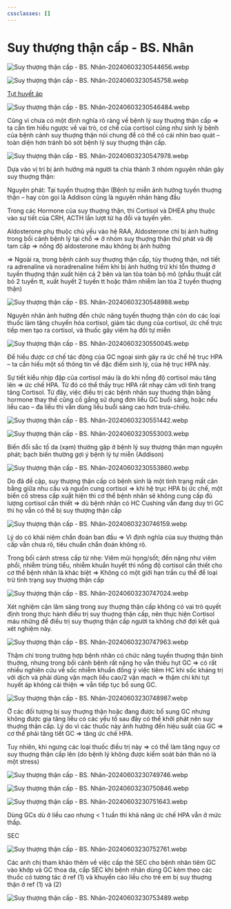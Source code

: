 ```yaml
---
cssclasses: []
---
```

# Suy thượng thận cấp - BS. Nhân  
  
![Suy thượng thận cấp - BS. Nhân-20240603230544656.webp](../200%20FILES/201%20Image/Suy%20th%C6%B0%E1%BB%A3ng%20th%E1%BA%ADn%20c%E1%BA%A5p%20-%20BS.%20Nh%C3%A2n-20240603230544656.webp)  
  
![Suy thượng thận cấp - BS. Nhân-20240603230545758.webp](../200%20FILES/201%20Image/Suy%20th%C6%B0%E1%BB%A3ng%20th%E1%BA%ADn%20c%E1%BA%A5p%20-%20BS.%20Nh%C3%A2n-20240603230545758.webp)  
  
[Tụt huyết áp](T%E1%BB%A5t%20huy%E1%BA%BFt%20%C3%A1p.md)  
  
![Suy thượng thận cấp - BS. Nhân-20240603230546484.webp](../200%20FILES/201%20Image/Suy%20th%C6%B0%E1%BB%A3ng%20th%E1%BA%ADn%20c%E1%BA%A5p%20-%20BS.%20Nh%C3%A2n-20240603230546484.webp)  
Cũng vì chưa có một định nghĩa rõ ràng về bệnh lý suy thuợng thận cấp => ta cần tìm hiểu ngược về vai trò, cơ chế của cortisol cũng như sinh lý bệnh của bệnh cảnh suy thuợng thận nói chung để có thể có cái nhìn bao quát – toàn diện hơn tránh bỏ sót bệnh lý suy thuợng thận cấp.  
![Suy thượng thận cấp - BS. Nhân-20240603230547978.webp](../200%20FILES/201%20Image/Suy%20th%C6%B0%E1%BB%A3ng%20th%E1%BA%ADn%20c%E1%BA%A5p%20-%20BS.%20Nh%C3%A2n-20240603230547978.webp)  
Dựa vào vị trí bị ảnh hưởng mà người ta chia thành 3 nhóm nguyên nhân gây suy thuợng thận:  
  
Nguyên phát: Tại tuyến thuợng thận (Bệnh tự miễn ảnh hưởng tuyến thuợng thận – hay còn gọi là Addison cũng là nguyên nhân hàng đầu  
  
Trong các Hormone của suy thuợng thận, thì Cortisol và DHEA phụ thuộc vào sự tiết của CRH, ACTH lần lượt từ hạ đồi và tuyến yên.  
  
Aldosterone phụ thuộc chủ yếu vào hệ RAA, Aldosterone chỉ bị ảnh hưởng trong bối cảnh bệnh lý tại chỗ => ở nhóm suy thuợng thận thứ phát và đệ tam cấp => nồng độ aldosterone máu không bị ảnh hưởng  
  
=> Ngoài ra, trong bệnh cảnh suy thuợng thận cấp, tủy thuợng thận, nơi tiết ra adrenaline và noradrenaline hiếm khi bị ảnh hưởng trừ khi tổn thương ở tuyến thuợng thận xuất hiện cả 2 bên và lan tỏa toàn bộ mô (phẫu thuật cắt bỏ 2 tuyến tt, xuất huyết 2 tuyến tt hoặc thâm nhiễm lan tỏa 2 tuyến thuợng thận)  
![Suy thượng thận cấp - BS. Nhân-20240603230548988.webp](../200%20FILES/201%20Image/Suy%20th%C6%B0%E1%BB%A3ng%20th%E1%BA%ADn%20c%E1%BA%A5p%20-%20BS.%20Nh%C3%A2n-20240603230548988.webp)  
Nguyên nhân ảnh hưởng đến chức năng tuyến thuợng thận còn do các loại thuốc làm tăng chuyển hóa cortisol, giảm tác dụng của cortisol, ức chế trực tiếp men tạo ra cortisol, và thuốc gây viêm hạ đồi tự miễn  
![Suy thượng thận cấp - BS. Nhân-20240603230550045.webp](../200%20FILES/201%20Image/Suy%20th%C6%B0%E1%BB%A3ng%20th%E1%BA%ADn%20c%E1%BA%A5p%20-%20BS.%20Nh%C3%A2n-20240603230550045.webp)  
Để hiểu được cơ chế tác động của GC ngoại sinh gây ra ức chế hệ trục HPA – ta cần hiểu một số thông tin về đặc điểm sinh lý, của hệ trục HPA này.  
  
Sự tiết kiểu nhịp đập của cortisol máu là do khi nồng độ cortisol máu tăng lên => ức chế HPA. Từ đó có thể thấy trục HPA rất nhạy cảm với tình trạng tăng Cortisol. Từ đây, việc điều trị các bệnh nhân suy thuợng thận bằng hormone thay thế cũng cố gắng sử dụng đơn liều GC buổi sáng, hoặc nếu liều cao – đa liều thì vẫn dùng liều buổi sáng cao hơn trưa-chiều.  
![Suy thượng thận cấp - BS. Nhân-20240603230551442.webp](../200%20FILES/201%20Image/Suy%20th%C6%B0%E1%BB%A3ng%20th%E1%BA%ADn%20c%E1%BA%A5p%20-%20BS.%20Nh%C3%A2n-20240603230551442.webp)  
  
![Suy thượng thận cấp - BS. Nhân-20240603230553003.webp](../200%20FILES/201%20Image/Suy%20th%C6%B0%E1%BB%A3ng%20th%E1%BA%ADn%20c%E1%BA%A5p%20-%20BS.%20Nh%C3%A2n-20240603230553003.webp)  
Biến đổi sắc tố da (xạm) thường gặp ở bệnh lý suy thượng thận mạn nguyên phát; bạch biến thường gợi ý bệnh lý tự miễn (Addison)  
![Suy thượng thận cấp - BS. Nhân-20240603230553860.webp](../200%20FILES/201%20Image/Suy%20th%C6%B0%E1%BB%A3ng%20th%E1%BA%ADn%20c%E1%BA%A5p%20-%20BS.%20Nh%C3%A2n-20240603230553860.webp)  
Do đã đề cập, suy thượng thận cấp có bệnh sinh là một tình trạng mất cân bằng giữa nhu cầu và nguồn cung cortisol => khi hệ trục HPA bị ức chế, một biến cố stress cấp xuất hiện thì cơ thể bệnh nhân sẽ không cung cấp đủ lượng cortisol cần thiết => dù bệnh nhân có HC Cushing vẫn đang duy trì GC thì họ vẫn có thể bị suy thượng thận cấp  
![Suy thượng thận cấp - BS. Nhân-20240603230746159.webp](../200%20FILES/201%20Image/Suy%20th%C6%B0%E1%BB%A3ng%20th%E1%BA%ADn%20c%E1%BA%A5p%20-%20BS.%20Nh%C3%A2n-20240603230746159.webp)  
Lý do có khái niệm chẩn đoán ban đầu => Vì định nghĩa của suy thượng thận cấp vẫn chưa rõ, tiêu chuẩn chẩn đoán không rõ.  
  
Trong bối cảnh stress cấp từ nhẹ: Viêm mũi họng/sốt; đến nặng như viêm phổi, nhiễm trùng tiểu, nhiễm khuẩn huyết thì nồng độ cortisol cần thiết cho cơ thể bệnh nhân là khác biệt => Không có một giới hạn trần cụ thể để loại trừ tình trạng suy thượng thận cấp  
![Suy thượng thận cấp - BS. Nhân-20240603230747024.webp](../200%20FILES/201%20Image/Suy%20th%C6%B0%E1%BB%A3ng%20th%E1%BA%ADn%20c%E1%BA%A5p%20-%20BS.%20Nh%C3%A2n-20240603230747024.webp)  
Xét nghiệm cận lâm sàng trong suy thuợng thận cấp không có vai trò quyết định trong thực hành điều trị suy thuợng thận cấp, nên thực hiện Cortisol máu những để điều trị suy thuợng thận cấp người ta không chờ đợi kết quả xét nghiệm này.  
![Suy thượng thận cấp - BS. Nhân-20240603230747963.webp](../200%20FILES/201%20Image/Suy%20th%C6%B0%E1%BB%A3ng%20th%E1%BA%ADn%20c%E1%BA%A5p%20-%20BS.%20Nh%C3%A2n-20240603230747963.webp)  
Thậm chí trong trường hợp bệnh nhân có chức năng tuyến thuợng thận bình thuờng, nhưng trong bối cảnh bệnh rất nặng họ vẫn thiếu hụt GC => có rất nhiều nghiên cứu về sốc nhiễm khuẩn đồng ý việc tiêm HC khi sốc kháng trị với dịch và phải dùng vận mạch liều cao/2 vận mạch => thậm chí khi tụt huyết áp không cải thiện => vẫn tiếp tục bổ sung GC.  
![Suy thượng thận cấp - BS. Nhân-20240603230748987.webp](../200%20FILES/201%20Image/Suy%20th%C6%B0%E1%BB%A3ng%20th%E1%BA%ADn%20c%E1%BA%A5p%20-%20BS.%20Nh%C3%A2n-20240603230748987.webp)  
Ở các đối tượng bị suy thuợng thận hoặc đang được bổ sung GC nhưng không được gia tăng liều có các yếu tố sau đây có thể khởi phát nên suy thuợng thận cấp. Lý do vì các thuốc này ảnh hưởng đến hiệu suất của GC => cơ thể phải tăng tiết GC => tăng ức chế HPA.   
  
Tuy nhiên, khi ngưng các loại thuốc điều trị này => có thể làm tăng nguy cơ suy thuợng thận cấp lên (do bệnh lý không được kiểm soát bản thân nó là một stress)  
![Suy thượng thận cấp - BS. Nhân-20240603230749746.webp](../200%20FILES/201%20Image/Suy%20th%C6%B0%E1%BB%A3ng%20th%E1%BA%ADn%20c%E1%BA%A5p%20-%20BS.%20Nh%C3%A2n-20240603230749746.webp)  
  
![Suy thượng thận cấp - BS. Nhân-20240603230750846.webp](../200%20FILES/201%20Image/Suy%20th%C6%B0%E1%BB%A3ng%20th%E1%BA%ADn%20c%E1%BA%A5p%20-%20BS.%20Nh%C3%A2n-20240603230750846.webp)  
  
![Suy thượng thận cấp - BS. Nhân-20240603230751643.webp](../200%20FILES/201%20Image/Suy%20th%C6%B0%E1%BB%A3ng%20th%E1%BA%ADn%20c%E1%BA%A5p%20-%20BS.%20Nh%C3%A2n-20240603230751643.webp)  
Dùng GCs dù ở liều cao nhưng < 1 tuần thì khả năng ức chế HPA vẫn ở mức thấp.  
  
SEC  
![Suy thượng thận cấp - BS. Nhân-20240603230752761.webp](../200%20FILES/201%20Image/Suy%20th%C6%B0%E1%BB%A3ng%20th%E1%BA%ADn%20c%E1%BA%A5p%20-%20BS.%20Nh%C3%A2n-20240603230752761.webp)  
Các anh chị tham khảo thêm về việc cấp thẻ SEC cho bệnh nhân tiêm GC vào khớp và GC thoa da, cấp SEC khi bệnh nhân dùng GC kèm theo các thuốc có tương tác ở ref (1) và khuyến cáo liều cho trẻ em bị suy thuợng thận ở ref (1) và (2)  
![Suy thượng thận cấp - BS. Nhân-20240603230753489.webp](../200%20FILES/201%20Image/Suy%20th%C6%B0%E1%BB%A3ng%20th%E1%BA%ADn%20c%E1%BA%A5p%20-%20BS.%20Nh%C3%A2n-20240603230753489.webp)